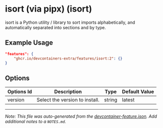 
# isort (via pipx) (isort)

isort is a Python utility / library to sort imports alphabetically, and automatically separated into sections and by type.

## Example Usage

```json
"features": {
    "ghcr.io/devcontainers-extra/features/isort:2": {}
}
```

## Options

| Options Id | Description | Type | Default Value |
|-----|-----|-----|-----|
| version | Select the version to install. | string | latest |



---

_Note: This file was auto-generated from the [devcontainer-feature.json](devcontainer-feature.json).  Add additional notes to a `NOTES.md`._
